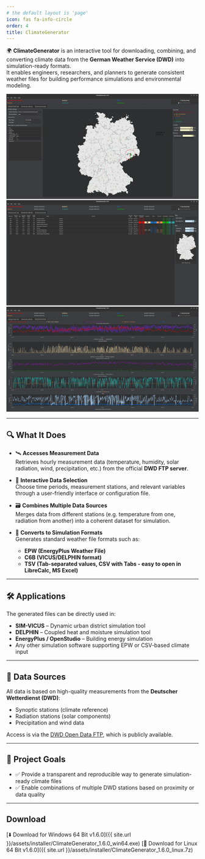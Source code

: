 ```yaml
---
# the default layout is 'page'
icon: fas fa-info-circle
order: 4
title: ClimateGenerator
---
```


🌍 **ClimateGenerator** is an interactive tool for downloading, combining, and converting climate data from the **German Weather Service (DWD)** into simulation-ready formats.  
It enables engineers, researchers, and planners to generate consistent weather files for building performance simulations and environmental modeling.

![Climate Generator](/assets/img/ClimateGenerator1.png)
![Climate Generator](/assets/img/ClimateGenerator2.png)
![Climate Generator](/assets/img/ClimateGenerator3.png)

---

## 🔍 What It Does

- 🛰️ **Accesses Measurement Data**  
  Retrieves hourly measurement data (temperature, humidity, solar radiation, wind, precipitation, etc.) from the official **DWD FTP server**.

- 🧩 **Interactive Data Selection**  
  Choose time periods, measurement stations, and relevant variables through a user-friendly interface or configuration file.

- 🗃️ **Combines Multiple Data Sources**  
  Merges data from different stations (e.g. temperature from one, radiation from another) into a coherent dataset for simulation.

- 🔄 **Converts to Simulation Formats**  
  Generates standard weather file formats such as:
  - **EPW (EnergyPlus Weather File)**
  - **C6B (VICUS/DELPHIN format)**
  - **TSV (Tab-separated values, CSV with Tabs - easy to open in LibreCalc, MS Excel)**

---

## 🛠️ Applications

The generated files can be directly used in:
- **SIM-VICUS** – Dynamic urban district simulation tool
- **DELPHIN** – Coupled heat and moisture simulation tool
- **EnergyPlus / OpenStudio** – Building energy simulation
- Any other simulation software supporting EPW or CSV-based climate input

---

## 📂 Data Sources

All data is based on high-quality measurements from the **Deutscher Wetterdienst (DWD)**:
- Synoptic stations (climate reference)
- Radiation stations (solar components)
- Precipitation and wind data

Access is via the [DWD Open Data FTP](https://opendata.dwd.de/climate_environment/CDC/), which is publicly available.

---

## 🚧 Project Goals

- ✅ Provide a transparent and reproducible way to generate simulation-ready climate files
- ✅ Enable combinations of multiple DWD stations based on proximity or data quality

---

## Download

[⬇️ Download for Windows 64 Bit v1.6.0]({{ site.url }}/assets/installer/ClimateGenerator_1.6.0_win64.exe)
[🐧 Download for Linux 64 Bit v1.6.0]({{ site.url }}/assets/installer/ClimateGenerator_1.6.0_linux.7z)
